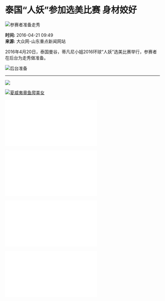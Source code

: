 # 泰国“人妖”参加选美比赛 身材姣好

![参赛者准备走秀](http://www.dzwww.com/images200911/dzwww-news_02.jpg)

**时间:** 2016-04-21 09:49  
**来源:** 大众网-山东重点新闻网站  

2016年4月20日，泰国曼谷，蒂凡尼小姐2016环球“人妖”选美比赛举行，参赛者在后台为走秀做准备。

![后台准备](http://himg2.huanqiu.com/attachment2010/2016/0421/09/12/20160421091223496.jpg)

---

![](rr_75.png)

[![夏威夷章鱼爬美女](./W020160421356951582560.jpg)](./t20160421_14177662.htm "夏威夷章鱼爬美女身上搭便车 艳福不浅")

[![NASA宇航员从太空拍摄极光](./t20160421_14177660.htm)](./t20160421_14177660.htm "NASA宇航员从太空拍摄极光 美轮美奂")

[![青藏高原冰川持续融化](./t20160421_14177659.htm)](./t20160421_14177659.htm "青藏高原冰川持续融化消退")

[![潜水者潜入奥地利翠湖拍照](./t20160421_14177658.htm)](./t20160421_14177658.htm "潜水者潜入奥地利翠湖拍照 美不胜收")

[![全球最苦工作：记录盐工生活](./t20160411_14128174.htm)](./t20160411_14128174.htm "全球最苦工作：记录“地狱之门”的盐工生活")
<!-- tcd_original_link https://zaozhuang.dzwww.com/synr/tj/201604/t20160421_14177661.htm -->
